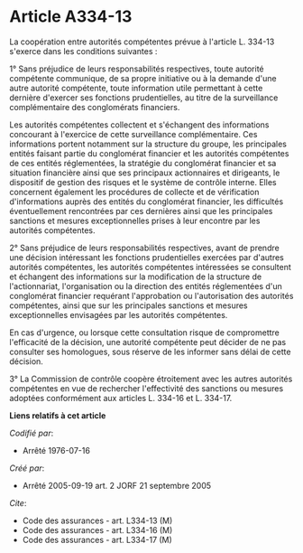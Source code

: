 # Article A334-13

La coopération entre autorités compétentes prévue à l'article L. 334-13 s'exerce dans les conditions suivantes :

1° Sans préjudice de leurs responsabilités respectives, toute autorité compétente communique, de sa propre initiative ou à la
demande d'une autre autorité compétente, toute information utile permettant à cette dernière d'exercer ses fonctions
prudentielles, au titre de la surveillance complémentaire des conglomérats financiers.

Les autorités compétentes collectent et s'échangent des informations concourant à l'exercice de cette surveillance
complémentaire. Ces informations portent notamment sur la structure du groupe, les principales entités faisant partie du
conglomérat financier et les autorités compétentes de ces entités réglementées, la stratégie du conglomérat financier et sa
situation financière ainsi que ses principaux actionnaires et dirigeants, le dispositif de gestion des risques et le système
de contrôle interne. Elles concernent également les procédures de collecte et de vérification d'informations auprès des
entités du conglomérat financier, les difficultés éventuellement rencontrées par ces dernières ainsi que les principales
sanctions et mesures exceptionnelles prises à leur encontre par les autorités compétentes.

2° Sans préjudice de leurs responsabilités respectives, avant de prendre une décision intéressant les fonctions prudentielles
exercées par d'autres autorités compétentes, les autorités compétentes intéressées se consultent et échangent des
informations sur la modification de la structure de l'actionnariat, l'organisation ou la direction des entités réglementées
d'un conglomérat financier requérant l'approbation ou l'autorisation des autorités compétentes, ainsi que sur les principales
sanctions et mesures exceptionnelles envisagées par les autorités compétentes.

En cas d'urgence, ou lorsque cette consultation risque de compromettre l'efficacité de la décision, une autorité compétente
peut décider de ne pas consulter ses homologues, sous réserve de les informer sans délai de cette décision.

3° La Commission de contrôle coopère étroitement avec les autres autorités compétentes en vue de rechercher l'effectivité des
sanctions ou mesures adoptées conformément aux articles L. 334-16 et L. 334-17.

**Liens relatifs à cet article**

_Codifié par_:

  - Arrêté 1976-07-16

_Créé par_:

  - Arrêté 2005-09-19 art. 2 JORF 21 septembre 2005

_Cite_:

  - Code des assurances - art. L334-13 (M)
  - Code des assurances - art. L334-16 (M)
  - Code des assurances - art. L334-17 (M)
